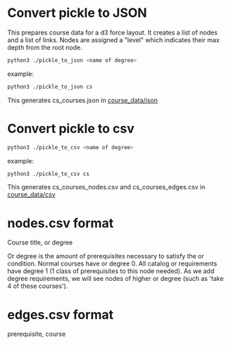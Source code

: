 # Convert pickle to JSON

This prepares course data for a d3 force layout. It creates a list of nodes and a list of links. Nodes are assigned a "level" which indicates their max depth from the root node.

```bash
python3 ./pickle_to_json <name of degree>
```
example:
```bash
python3 ./pickle_to_json cs
```
This generates cs_courses.json in [course_data/json](../course_data/json)

# Convert pickle to csv
```bash
python3 ./pickle_to_csv <name of degree>
```
example:
```bash
python3 ./pickle_to_csv cs
```
This generates cs_courses_nodes.csv and cs_courses_edges.csv in [course_data/csv](../course_data/csv)

# nodes.csv format
Course title, or degree

Or degree is the amount of prerequisites necessary to satisfy the or condition. Normal courses have or degree 0. All catalog or requirements have degree 1 (1 class of prerequisites to this node needed). As we add degree requirements, we will see nodes of higher or degree (such as 'take 4 of these courses').

# edges.csv format
prerequisite, course

